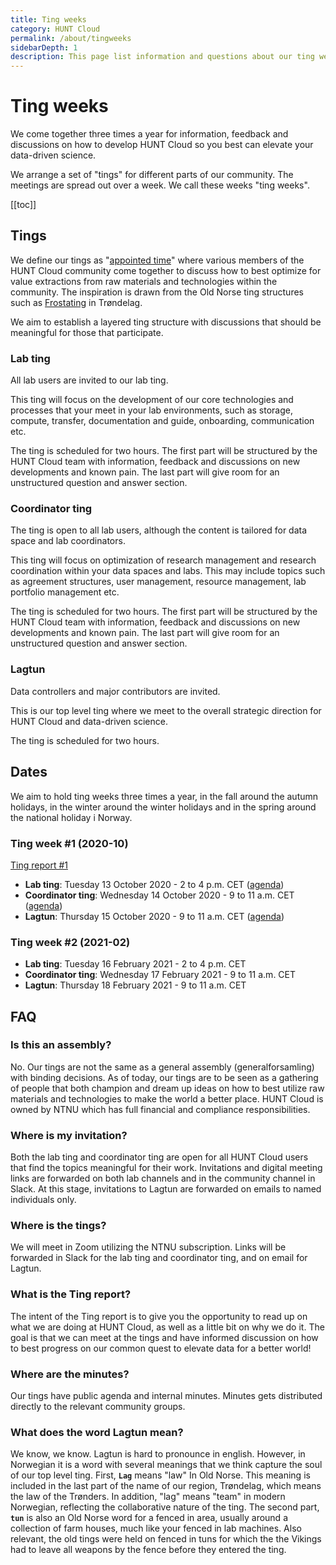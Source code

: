 ```yaml
---
title: Ting weeks
category: HUNT Cloud
permalink: /about/tingweeks
sidebarDepth: 1
description: This page list information and questions about our ting weeks.
---
```


# Ting weeks

We come together three times a year for information, feedback and discussions on how to develop HUNT Cloud so you best can elevate your data-driven science. 

We arrange a set of "tings" for different parts of our community. The meetings are spread out over a week. We call these weeks "ting weeks".

[[toc]]

## Tings

We define our tings as "[appointed time](https://en.wikipedia.org/wiki/Thing_(assembly)#Etymology)" where various members of the HUNT Cloud community come together to discuss how to best optimize for value extractions from raw materials and technologies within the community. The inspiration is drawn from the Old Norse ting structures such as [Frostating](https://en.wikipedia.org/wiki/Frostating) in Trøndelag.

We aim to establish a layered ting structure with discussions that should be meaningful for those that participate.

### Lab ting

All lab users are invited to our lab ting.

This ting will focus on the development of our core technologies and processes that your meet in your lab environments, such as storage, compute, transfer, documentation and guide, onboarding, communication etc.

The ting is scheduled for two hours. The first part will be structured by the HUNT Cloud team with information, feedback and discussions on new developments and known pain. The last part will give room for an unstructured question and answer section.

### Coordinator ting

The ting is open to all lab users, although the content is tailored for data space and lab coordinators.

This ting will focus on optimization of research management and research coordination within your data spaces and labs. This may include topics such as agreement structures, user management, resource management, lab portfolio management etc.

The ting is scheduled for two hours. The first part will be structured by the HUNT Cloud team with information, feedback and discussions on new developments and known pain. The last part will give room for an unstructured question and answer section.

### Lagtun

Data controllers and major contributors are invited.

This is our top level ting where we meet to the overall strategic direction for HUNT Cloud and data-driven science.

The ting is scheduled for two hours.


## Dates

We aim to hold ting weeks three times a year, in the fall around the autumn holidays, in the winter around the winter holidays and in the spring around the national holiday i Norway.

### Ting week #1 (2020-10)

[Ting report #1](https://assets.hdc.ntnu.no/assets/tingweek/hunt-cloud-tingweek1-report.pdf)

- **Lab ting**: Tuesday 13 October 2020 - 2 to 4 p.m. CET ([agenda](https://assets.hdc.ntnu.no/assets/tingweek/hunt-cloud-tingweek1-labting-agenda.pdf))
- **Coordinator ting**: Wednesday 14 October 2020 - 9 to 11 a.m. CET ([agenda](https://assets.hdc.ntnu.no/assets/tingweek/hunt-cloud-tingweek1-coordinatorting-agenda.pdf))
- **Lagtun**: Thursday 15 October 2020 - 9 to 11 a.m. CET ([agenda](https://assets.hdc.ntnu.no/assets/tingweek/hunt-cloud-tingweek1-lagtun-agenda.pdf))


### Ting week #2 (2021-02)

- **Lab ting**: Tuesday 16 February 2021 -  2 to 4 p.m. CET
- **Coordinator ting**: Wednesday 17 February 2021 - 9 to 11 a.m. CET
- **Lagtun**: Thursday 18 February 2021 - 9 to 11 a.m. CET


## FAQ

### Is this an assembly? 

No. Our tings are not the same as a general assembly (generalforsamling) with binding decisions. As of today, our tings are to be seen as a gathering of people that both champion and dream up ideas on how to best utilize raw materials and technologies to make the world a better place. HUNT Cloud is owned by NTNU which has full financial and compliance responsibilities.

### Where is my invitation? 

Both the lab ting and coordinator ting are open for all HUNT Cloud users that find the topics meaningful for their work. Invitations and digital meeting links are forwarded on both lab channels and in the community channel in Slack. At this stage, invitations to Lagtun are forwarded on emails to named individuals only.

### Where is the tings? 

We will meet in Zoom utilizing the NTNU subscription. Links will be forwarded in Slack for the lab ting and coordinator ting, and on email for Lagtun.

### What is the Ting report?

The intent of the Ting report is to give you the opportunity to read up on what we are doing at HUNT Cloud, as well as a little bit on why we do it. The goal is that we can meet at the tings and have informed discussion on how to best progress on our common quest to elevate data for a better world!

### Where are the minutes? 

Our tings have public agenda and internal minutes. Minutes gets distributed directly to the relevant community groups.

### What does the word Lagtun mean? 

We know, we know. Lagtun is hard to pronounce in english. However, in Norwegian it is a word with several meanings that we think capture the soul of our top level ting. First, **`Lag`** means "law" In Old Norse. This meaning is included in the last part of the name of our region, Trøndelag, which means the law of the Trønders. In addition, "lag" means "team" in modern Norwegian, reflecting the collaborative nature of the ting. The second part, **`tun`** is also an Old Norse word for a fenced in area, usually around a collection of farm houses, much like your fenced in lab machines. Also relevant, the old tings were held on fenced in tuns for which the the Vikings had to leave all weapons by the fence before they entered the ting.







